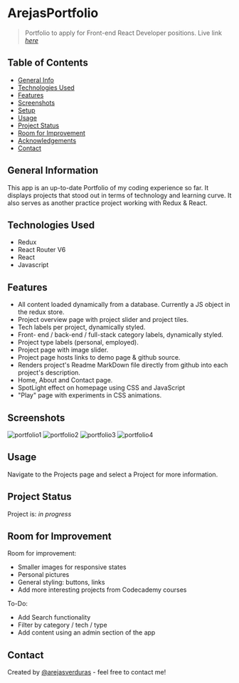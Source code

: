 # ArejasPortfolio
> Portfolio to apply for Front-end React Developer positions.
> Live link [_here_](https://arejasportfolio.surge.sh)

## Table of Contents
* [General Info](#general-information)
* [Technologies Used](#technologies-used)
* [Features](#features)
* [Screenshots](#screenshots)
* [Setup](#setup)
* [Usage](#usage)
* [Project Status](#project-status)
* [Room for Improvement](#room-for-improvement)
* [Acknowledgements](#acknowledgements)
* [Contact](#contact)


## General Information
This app is an up-to-date Portfolio of my coding experience so far. It displays projects that stood out in terms of technology and learning curve. It also serves as another practice project working with Redux & React.

## Technologies Used
- Redux 
- React Router V6
- React
- Javascript

## Features
- All content loaded dynamically from a database. Currently a JS object in the redux store.
- Project overview page with project slider and project tiles.
- Tech labels per project, dynamically styled.
- Front- end / back-end /  full-stack category labels, dynamically styled.
- Project type labels (personal, employed).
- Project page with image slider. 
- Project page hosts links to demo page & github source.
- Renders project's Readme MarkDown file directly from github into each project's description.
- Home, About and Contact page.
- SpotLight effect on homepage using CSS and JavaScript
- "Play" page with experiments in CSS animations.


## Screenshots
![portfolio1](https://user-images.githubusercontent.com/62893479/187303676-4c64a979-09f6-482a-9513-2e3f10f4f733.png)
![portfolio2](https://user-images.githubusercontent.com/62893479/187303680-63388946-2506-4309-aee2-1c591648d5af.png)
![portfolio3](https://user-images.githubusercontent.com/62893479/187303683-ca93ea5e-2844-4147-b8a0-143226d91e4a.png)
![portfolio4](https://user-images.githubusercontent.com/62893479/187303687-27a95653-aacf-4bbb-b622-21e2ff6d817e.png)

## Usage
Navigate to the Projects page and select a Project for more information.

## Project Status
Project is:  _in progress_ 

## Room for Improvement

Room for improvement:
- Smaller images for responsive states
- Personal pictures
- General styling: buttons, links
- Add more interesting projects from Codecademy courses

To-Do: 
- Add Search functionality
- Filter by category / tech / type
- Add content using an admin section of the app

## Contact
Created by [@arejasverduras](https://arejasportfolio.surge.sh/) - feel free to contact me!
